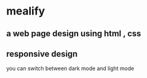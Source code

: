 # mealify
## a web page design using html , css 
## responsive design 
you can switch between dark mode and light mode 

